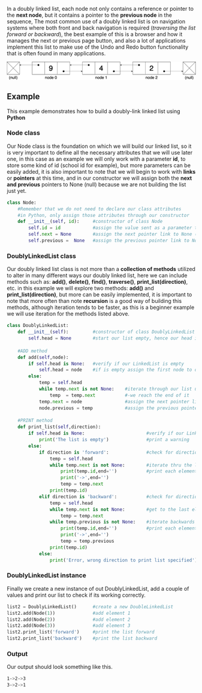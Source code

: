 In a doubly linked list, each node not only contains a reference or pointer to the **next node**, but it contains a pointer to the **previous node** in the sequence, The most common use of a doubly linked list is on navigation systems where both front and back navigation is required (*traversing the list forward or backward*), the best example of this is a browser and how it manages the next or previous page button, and also a lot of applications implement this list to make use of the Undo and Redo button functionality that is often found in many applications.

![doubly.png](doubly.png)


## Example

This example demonstrates how to build a doubly-link linked list using **Python**

### Node class

Our Node class is the foundation on which we will build our linked list, so it is very important to define all the necessary attributes that we will use later one, in this case as an example we will only work with a parameter **id**, to store some kind of id (school id for example), but more parameters can be easily added, it is also important to note that we will begin to work with **links** or **pointers** at this time, and in our constructor we will assign both the **next and previous** pointers to None (null) because we are not building the list just yet.

``` python
class Node:
    #Remember that we do not need to declare our class attributes
    #in Python, only assign those attributes through our constructor
    def __init__(self, id):     #constructor of class Node
        self.id = id            #assign the value sent as a parameter to our class atribute
        self.next = None        #assign the next pointer link to None (null)
        self.previous =  None   #assign the previous pointer link to None (null)
```

### DoublyLinkedList class

Our doubly linked list class is not more than a **collection of methods** utilized to alter in many different ways our doubly linked list, here we can include methods such as: **add()**, **delete()**, **find()**, **traverse()**, **print_list(direction)**, etc. in this example we will explore two methods: **add()** and **print_list(direction)**, but more can be easily implemented, it is important to note that more often than note **recursion** is a good way of building this methods, although iteration tends to be faster, as this is a beginner example we will use iteration for the methods listed above.

``` python
class DoublyLinkedList:
    def __init__(self):         #constructor of class DoublyLinkedList
        self.head = None        #start our list empty, hence our head is None (null)

    #ADD method
    def add(self,node):
        if self.head is None:   #verify if our LinkedList is empty
            self.head = node    #if is empty assign the first node to our head
        else:
            temp = self.head
            while temp.next is not None:    #iterate through our list until
                temp  = temp.next           #-we reach the end of it
            temp.next = node                #assign the next pointer link of the last element to our new element
            node.previous = temp            #assign the previous pointer link of the new element to our last element

    #PRINT method
    def print_list(self,direction):
        if self.head is None:                       #verify if our LinkedList is empty
            print('The list is empty')              #print a warning
        else:
            if direction is 'forward':              #check for direction sent as a parameter
                temp = self.head
                while temp.next is not None:        #iterate thru the list to print each element
                    print(temp.id,end='')           #print each element
                    print('->',end='')
                    temp = temp.next
                print(temp.id)
            elif direction is 'backward':           #check for direction sent as a parameter
                temp = self.head
                while temp.next is not None:        #get to the last element of the list
                    temp = temp.next
                while temp.previous is not None:    #iterate backwards thru the list to print each element
                    print(temp.id,end='')           #print each element
                    print('->',end='')
                    temp = temp.previous
                print(temp.id)
            else:
                print('Error, wrong direction to print list specified')
```

### DoublyLinkedList instance

Finally we create a new instance of out DoublyLinkedList, add a couple of values and print our list to check if its working correctly.


``` python
list2 = DoublyLinkedList()      #create a new DoubleLinkedList
list2.add(Node(1))              #add element 1
list2.add(Node(2))              #add element 2
list2.add(Node(3))              #add element 3
list2.print_list('forward')     #print the list forward
list2.print_list('backward')    #print the list backward
```

### Output

Our output should look something like this.

``` bash
1->2->3
3->2->1
```
